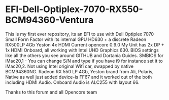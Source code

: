 # EFI-Dell-Optiplex-7070-RX550-BCM94360-Ventura
This is my first ever repository, its an EFI to use with Dell Optiplex 7070 Small Form Factor with its internal GPU HD630 + a discrete Radeon RX500LP 4Gb Yeston 4x HDMI
Current opencore 0.9.0
My Unit has 2x DP + 1x HDMI Onboard, all working with Intel UHD Graphics 630.
BIOS settings like all the others you see around GITHUB and Dortania Guides.
SMBIOS for iMac20,1 - You can change S/N and type if you have i9 for instance set it to iMac20,2.
Not using Intel original Wifi car, swapped by native BCM94360NG.
Radeon RX 550 LP 4Gb, Yeston brand from Ali, Polaris, Native as well just added device-is FF67 and it worked out of the both including HDMI Audio.
Onboard Audio is ALC255 with layout 66.

Thanks to this forum and all Opencore team
